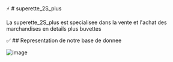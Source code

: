 :zap: # superette_2S_plus 

La superette_2S_plus est specialisee dans la vente et l'achat des marchandises en details plus buvettes

:white_check_mark: ## Representation de notre base de donnee

![image](mcd.png)
